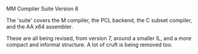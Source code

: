MM Compiler Suite Version 8

The 'suite' covers the M compiler, the PCL backend, the C subset compiler, and the AA x64 assembler.

These are all being revised, from version 7, around a smaller IL, and a more compact and informal structure.
A lot of cruft is being removed too.
